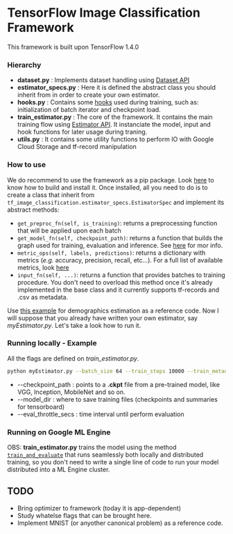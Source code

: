 # TensorFlow Image Classification Framework

This framework is built upon TensorFlow 1.4.0

### Hierarchy

- **dataset.py** : Implements dataset handling using [Dataset API](https://www.tensorflow.org/programmers_guide/datasets)
- **estimator_specs.py** : Here it is defined the abstract class you should inherit from in order to create your own estimator.
- **hooks.py** : Contains some [hooks](https://www.tensorflow.org/api_docs/python/tf/train/SessionRunHook) used during training, such as: initialization of batch iterator and checkpoint load.
- **train_estimator.py** : The core of the framework. It contains the main training flow using [Estimator API](https://www.tensorflow.org/programmers_guide/estimators). It instanciate the model, input and hook functions for later usage during traning.
- **utils.py** : It contains some utility functions to perform IO with Google Cloud Storage and tf-record manipulation

### How to use

We do recommend to use the framework as a pip package. Look [here](https://bitbucket.org/ciandt_it/tf_image_classification/src) to know how to build and install it.
Once installed, all you need to do is to create a class that inherit from `tf_image_classification.estimator_specs.EstimatorSpec` and implement its abstract methods: 

- `get_preproc_fn(self, is_training)`: returns a preprocessing function that will be applied upon each batch
- `get_model_fn(self, checkpoint_path)`: returns a function that builds the graph used for training, evaluation and inference. See [here](https://www.tensorflow.org/api_docs/python/tf/contrib/learn/ModeKeys) for mor info.
- `metric_ops(self, labels, predictions)`: returns a dictionary with metrics (_e.g._ accuracy, precision, recall, etc...). For a full list of available metrics, look [here](https://www.tensorflow.org/api_docs/python/tf/metrics)
- `input_fn(self, ...)`: returns a function that provides batches to training procedure. You don't need to overload this method once it's already implemented in the base class and it currently supports tf-records and .csv as metadata.

Use [this example](https://bitbucket.org/ciandt_it/d1-ml-labs/src/master/2017-11-Demographics-Estimation/train_demographics.py?at=master&fileviewer=file-view-default) for demographics estimation as a reference code.
Now I will suppose that you already have written your own estimator, say _myEstimator.py_. Let's take a look how to run it.

### Running locally - Example

All the flags are defined on _train_estimator.py_. 

```bash
python myEstimator.py --batch_size 64 --train_steps 10000 --train_metadata tfrecords_path/train* --eval_metadata tfrecords_path/eval* --checkpoint_path checkpoint_path/pretrained_ckpt.ckpt --model_dir ./models --eval_freq 10 --eval_throttle_secs 30 --learning_rate 0.00001
```
- --checkpoint_path : points to a **.ckpt** file from a pre-trained model, like VGG, Inception, MobileNet and so on.
- --model_dir : where to save training files (checkpoints and summaries for tensorboard)
- --eval_throttle_secs : time interval until perform evaluation

### Running on Google ML Engine

OBS: **train_estimator.py** trains the model using the method [`train_and_evaluate`](https://www.tensorflow.org/api_docs/python/tf/estimator/train_and_evaluate) that runs seamlessly both locally and distributed training, so you don't need to write a single line of code to run your model distributed into a ML Engine cluster.


## TODO
- Bring optimizer to framework (today it is app-dependent)
- Study whatelse flags that can be brought here.
- Implement MNIST (or anyother canonical problem) as a reference code.
